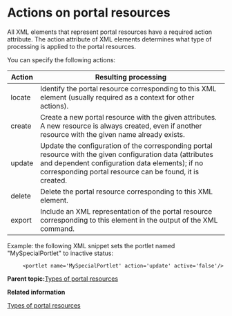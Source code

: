 # Actions on portal resources

All XML elements that represent portal resources have a required action attribute. The action attribute of XML elements determines what type of processing is applied to the portal resources.

You can specify the following actions:

|Action|Resulting processing|
|------|--------------------|
|locate|Identify the portal resource corresponding to this XML element \(usually required as a context for other actions\).|
|create|Create a new portal resource with the given attributes. A new resource is always created, even if another resource with the given name already exists.|
|update|Update the configuration of the corresponding portal resource with the given configuration data \(attributes and dependent configuration data elements\); if no corresponding portal resource can be found, it is created.|
|delete|Delete the portal resource corresponding to this XML element.|
|export|Include an XML representation of the portal resource corresponding to this element in the output of the XML command.|

Example: the following XML snippet sets the portlet named "MySpecialPortlet" to inactive status:

```
     <portlet name='MySpecialPortlet' action='update' active='false'/>

```

**Parent topic:**[Types of portal resources](../admin-system/adxmlref_resrc_types.md)

**Related information**  


[Types of portal resources](../admin-system/adxmlref_resrc_types.md)

